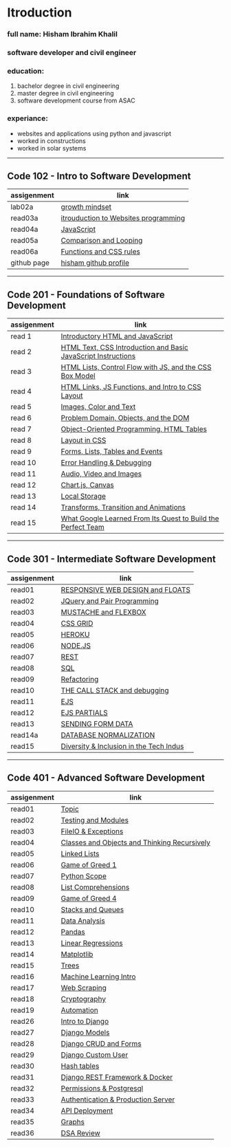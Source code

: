 # Itroduction
### full name: Hisham Ibrahim Khalil
### software developer and civil engineer
### education:
 1. bachelor degree in civil engineering
 2. master degree in civil engineering
 3. software development course from ASAC
### experiance:
 - websites and applications using python and javascript
 - worked in constructions
 - worked in solar systems  
_________________________________________________________________________

## Code 102 - Intro to Software Development

| assigenment | link |
| ----------- | ---- |
| lab02a | [growth mindset](lab02a.md) |
| read03a | [itrouduction to Websites programming ](read03a.md) |
| read04a | [JavaScript](read04.md) |
| read05a | [Comparison and Looping](read05.md) |
| read06a | [Functions and CSS rules](read05.md) |
| github page | [hisham github profile](https://github.com/HishamKhalil1990) |

____________________________________________________________________________

## Code 201 - Foundations of Software Development

| assigenment | link |
| ----------- | ---- |
| read 1 | [Introductory HTML and JavaScript](201/read1.md) |
| read 2 | [HTML Text, CSS Introduction and Basic JavaScript Instructions](201/read2.md) |
| read 3 | [HTML Lists, Control Flow with JS, and the CSS Box Model](201/read3.md) |
| read 4 | [HTML Links, JS Functions, and Intro to CSS Layout](201/read4.md) |
| read 5 | [Images, Color and Text](201/read5.md) |
| read 6 | [Problem Domain, Objects, and the DOM](201/read6.md) |
| read 7 | [Object-Oriented Programming, HTML Tables](201/read7.md) |
| read 8 | [Layout in CSS](201/read8.md) |
| read 9 | [Forms, Lists, Tables and Events](201/read9.md) |
| read 10 | [Error Handling & Debugging](201/read10.md) |
| read 11 | [Audio, Video and Images](201/read11.md) |
| read 12 | [Chart.js, Canvas](201/read12.md) |
| read 13 | [Local Storage](201/read13.md) |
| read 14 | [Transforms, Transition and Animations](201/read14.md) |
| read 15 | [What Google Learned From Its Quest to Build the Perfect Team](201/read15.md) |

____________________________________________________________________________

## Code 301 - Intermediate Software Development

| assigenment | link |
| ----------- | ---- |
| read01 | [RESPONSIVE WEB DESIGN and FLOATS](301/read01.md) |
| read02 | [JQuery and Pair Programming](301/read02.md) |
| read03 | [MUSTACHE and FLEXBOX](301/read03.md) |
| read04 | [CSS GRID](301/read04.md) |
| read05 | [HEROKU](301/read05.md) |
| read06 | [NODE.JS](301/read06.md) |
| read07 | [REST](301/read07.md) |
| read08 | [SQL](301/read08.md) |
| read09 | [Refactoring](301/read09.md) |
| read10 | [THE CALL STACK and debugging](301/read10.md) |
| read11 | [EJS](301/read11.md) |
| read12 | [EJS PARTIALS](301/read12.md) |
| read13 | [SENDING FORM DATA](301/read13.md) |
| read14a | [DATABASE NORMALIZATION](301/read14a.md) |
| read15 | [Diversity & Inclusion in the Tech Indus](301/read15.md) |

____________________________________________________________________________

## Code 401 - Advanced Software Development

| assigenment | link |
| ----------- | ---- |
| read01 | [Topic](401/read01.md) |
| read02 | [Testing and Modules](401/read02.md) |
| read03 | [FileIO & Exceptions](401/read03.md) |
| read04 | [Classes and Objects and Thinking Recursively](401/read04.md) |
| read05 | [Linked Lists](401/read05.md) |
| read06 | [Game of Greed 1](401/read06.md) |
| read07 | [Python Scope](401/read07.md) |
| read08 | [List Comprehensions](401/read08.md) |
| read09 | [Game of Greed 4](401/read09.md) |
| read10 | [Stacks and Queues](401/read10.md) |
| read11 | [Data Analysis](401/read11.md) |
| read12 | [Pandas](401/read12.md) |
| read13 | [Linear Regressions](401/read13.md) |
| read14 | [Matplotlib](401/read14.md) |
| read15 | [Trees](401/read15.md) |
| read16 | [Machine Learning Intro](401/read16.md) |
| read17 | [Web Scraping](401/read17.md) |
| read18 | [Cryptography](401/read18.md) |
| read19 | [Automation](401/read19.md) |
| read26 | [Intro to Django](401/read26.md) |
| read27 | [Django Models](401/read27.md) |
| read28 | [Django CRUD and Forms](401/read28.md) |
| read29 | [Django Custom User](401/read29.md) |
| read30 | [Hash tables](401/read30.md) |
| read31 | [Django REST Framework & Docker](401/read31.md) |
| read32 | [Permissions & Postgresql](401/read32.md) |
| read33 | [Authentication & Production Server](401/read33.md) |
| read34 | [API Deployment](401/read34.md) |
| read35 | [Graphs](401/read35.md) |
| read36 | [DSA Review](401/read36.md) |